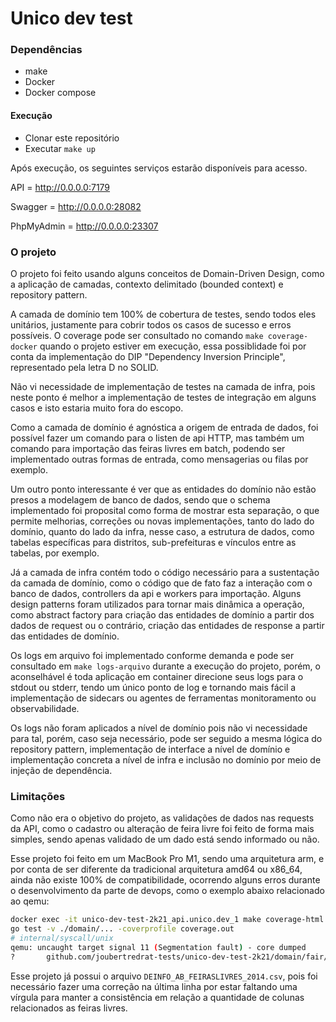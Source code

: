 # Unico dev test

### Dependências

* make
* Docker
* Docker compose

#### Execução

* Clonar este repositório
* Executar `make up`

Após execução, os seguintes serviços estarão disponíveis para acesso.

API = http://0.0.0.0:7179

Swagger = http://0.0.0.0:28082

PhpMyAdmin = http://0.0.0.0:23307

### O projeto

O projeto foi feito usando alguns conceitos de Domain-Driven Design, como a aplicação de camadas, contexto delimitado (bounded context) e repository pattern.

A camada de domínio tem 100% de cobertura de testes, sendo todos eles unitários, justamente para cobrir todos os casos de sucesso e erros possíveis. O coverage pode ser consultado no comando `make coverage-docker` quando o projeto estiver em execução, essa possiblidade foi por conta da implementação do DIP "Dependency Inversion Principle", representado pela letra D no SOLID.

Não vi necessidade de implementação de testes na camada de infra, pois neste ponto é melhor a implementação de testes de integração em alguns casos e isto estaria muito fora do escopo.

Como a camada de domínio é agnóstica a origem de entrada de dados, foi possível fazer um comando para o listen de api HTTP, mas também um comando para importação das feiras livres em batch, podendo ser implementado outras formas de entrada, como mensagerias ou filas por exemplo.

Um outro ponto interessante é ver que as entidades do domínio não estão presos a modelagem de banco de dados, sendo que o schema implementado foi proposital como forma de mostrar esta separação, o que permite melhorias, correções ou novas implementações, tanto do lado do domínio, quanto do lado da infra, nesse caso, a estrutura de dados, como tabelas específicas para distritos, sub-prefeituras e vínculos entre as tabelas, por exemplo.

Já a camada de infra contém todo o código necessário para a sustentação da camada de domínio, como o código que de fato faz a interação com o banco de dados, controllers da api e workers para importação. Alguns design patterns foram utilizados para tornar mais dinâmica a operação, como abstract factory para criação das entidades de domínio a partir dos dados de request ou o contrário, criação das entidades de response a partir das entidades de domínio.

Os logs em arquivo foi implementado conforme demanda e pode ser consultado em `make logs-arquivo` durante a execução do projeto, porém, o aconselhável é toda aplicação em container direcione seus logs para o stdout ou stderr, tendo um único ponto de log e tornando mais fácil a implementação de sidecars ou agentes de ferramentas monitoramento ou observabilidade. 

Os logs não foram aplicados a nível de domínio pois não vi necessidade para tal, porém, caso seja necessário, pode ser seguido a mesma lógica do repository pattern, implementação de interface a nível de domínio e implementação concreta a nível de infra e inclusão no domínio por meio de injeção de dependência. 

### Limitações

Como não era o objetivo do projeto, as validações de dados nas requests da API, como o cadastro ou alteração de feira livre foi feito de forma mais simples, sendo apenas validado de um dado está sendo informado ou não.

Esse projeto foi feito em um MacBook Pro M1, sendo uma arquitetura arm, e por conta de ser diferente da tradicional arquitetura amd64 ou x86_64, ainda não existe 100% de compatibilidade, ocorrendo alguns erros durante o desenvolvimento da parte de devops, como o exemplo abaixo relacionado ao qemu:

```bash
docker exec -it unico-dev-test-2k21_api.unico.dev_1 make coverage-html
go test -v ./domain/... -coverprofile coverage.out
# internal/syscall/unix
qemu: uncaught target signal 11 (Segmentation fault) - core dumped
?   	github.com/joubertredrat-tests/unico-dev-test-2k21/domain/fair/entity	[no test files]
```

Esse projeto já possui o arquivo `DEINFO_AB_FEIRASLIVRES_2014.csv`, pois foi necessário fazer uma correção na última linha por estar faltando uma vírgula para manter a consistência em relação a quantidade de colunas relacionados as feiras livres. 